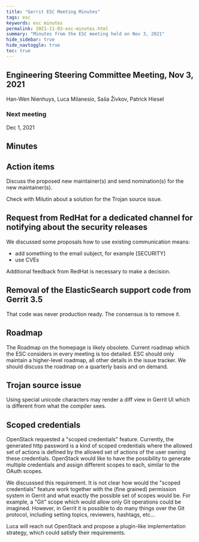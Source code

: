 ```yaml
---
title: "Gerrit ESC Meeting Minutes"
tags: esc
keywords: esc minutes
permalink: 2021-11-03-esc-minutes.html
summary: "Minutes from the ESC meeting held on Nov 3, 2021"
hide_sidebar: true
hide_navtoggle: true
toc: true
---
```




## Engineering Steering Committee Meeting, Nov 3, 2021

Han-Wen Nienhuys, Luca Milanesio, Saša Živkov, Patrick Hiesel

### Next meeting

Dec 1, 2021

## Minutes

## Action items

Discuss the proposed new maintainer(s) and send nomination(s) for the new maintainer(s).

Check with Milutin about a solution for the Trojan source issue.

## Request from RedHat for a dedicated channel for notifying about the security releases

We discussed some proposals how to use existing communication means:
- add something to the email subject, for example [SECURITY]
- use CVEs

Additional feedback from RedHat is necessary to make a decision.


## Removal of the ElasticSearch support code from Gerrit 3.5

That code was never production ready. The consensus is to remove it.

## Roadmap

The Roadmap on the homepage is likely obsolete. Current roadmap which the ESC considers in
every meeting is too detailed. ESC should only maintain a higher-level roadmap, all other
details in the issue tracker. We should discuss the roadmap on a quarterly basis and on demand.

## Trojan source issue

Using special unicode characters may render a diff view in Gerrit UI which is different from
what the compiler sees.

## Scoped credentials

OpenStack requested a "scoped credentials" feature. Currently, the generated http password is
a kind of scoped credentials where the allowed set of actions is defined by the allowed set
of actions of the user owning these credentials. OpenStack would like to have the possibility
to generate multiple credentials and assign different scopes to each, similar to the OAuth scopes.

We discusssed this requirement. It is not clear how would the "scoped credentials" feature
work together with the (fine grained) permission system in Gerrit and what exactly the possible
set of scopes would be. For example, a "Git" scope which would allow only Git operations could
be imagined. However, in Gerrit it is possible to do many things over the Git protocol, including
setting topics, reviewers, hashtags, etc...

Luca will reach out OpenStack and propose a plugin-like implementation strategy, which could satisfy
their requirements.
